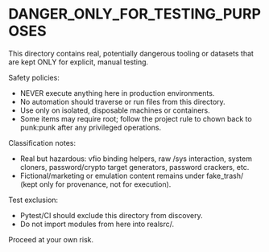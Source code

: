 # DANGER_ONLY_FOR_TESTING_PURPOSES

This directory contains real, potentially dangerous tooling or datasets that are kept ONLY for explicit, manual testing.

Safety policies:
- NEVER execute anything here in production environments.
- No automation should traverse or run files from this directory.
- Use only on isolated, disposable machines or containers.
- Some items may require root; follow the project rule to chown back to punk:punk after any privileged operations.

Classification notes:
- Real but hazardous: vfio binding helpers, raw /sys interaction, system cloners, password/crypto target generators, password crackers, etc.
- Fictional/marketing or emulation content remains under fake_trash/ (kept only for provenance, not for execution).

Test exclusion:
- Pytest/CI should exclude this directory from discovery.
- Do not import modules from here into realsrc/.

Proceed at your own risk.


